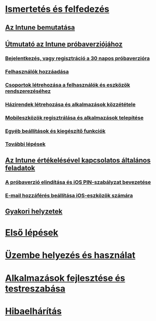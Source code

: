 # [Ismertetés és felfedezés](introduction-to-microsoft-intune.md)
## [Az Intune bemutatása](introduction-to-microsoft-intune.md)
## [Útmutató az Intune próbaverziójához](get-started-with-a-30-day-trial-of-microsoft-intune.md)
### [Bejelentkezés, vagy regisztráció a 30 napos próbaverzióra](get-started-with-a-30-day-trial-of-microsoft-intune-step-1.md)
### [Felhasználók hozzáadása](get-started-with-a-30-day-trial-of-microsoft-intune-step-2.md)
### [Csoportok létrehozása a felhasználók és eszközök rendszerezéséhez](get-started-with-a-30-day-trial-of-microsoft-intune-step-3.md)
### [Házirendek létrehozása és alkalmazások közzététele](get-started-with-a-30-day-trial-of-microsoft-intune-step-4.md)
### [Mobileszközök regisztrálása és alkalmazások telepítése](get-started-with-a-30-day-trial-of-microsoft-intune-step-5.md)
### [Egyéb beállítások és kiegészítő funkciók](get-started-with-a-30-day-trial-of-microsoft-intune-step-6.md)
### [További lépések](get-started-with-a-30-day-trial-of-microsoft-intune-step-7.md)
## [Az Intune értékelésével kapcsolatos általános feladatok](common-microsoft-intune-evaluation-tasks.md)
### [A próbaverzió elindítása és iOS PIN-szabályzat bevezetése](start-a-microsoft-intune-trial-and-deploy-ios-pin-policy.md)
### [E-mail hozzáférés beállítása iOS-eszközök számára](set-up-email-access-for-ios-devices-using-microsoft-intune.md)
## [Gyakori helyzetek](common-ways-to-use-intune.md)

<!--- ## [Intune FAQ](frequently-asked-questions-for-microsoft-intune.md)--->

# [Első lépések](/intune/get-started/what-to-know-before-you-start-microsoft-intune)
<!-- # [Plan and Design](/intune/plan-design/ways-to-do-enterprise-mobility) -->
# [Üzembe helyezés és használat](/intune/deploy-use/overview-of-device-and-app-lifecycles-in-microsoft-intune)
# [Alkalmazások fejlesztése és testreszabása](/intune/develop/intune-app-sdk)
# [Hibaelhárítás](/intune/troubleshoot/general-troubleshooting-tips-for-microsoft-intune)


<!--HONumber=Jul16_HO3-->


